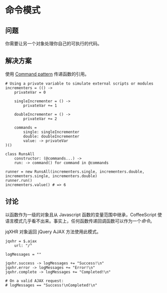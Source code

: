 # 命令模式

## 问题

你需要让另一个对象处理你自己的可执行的代码。

## 解决方案

使用 [Command pattern](http://en.wikipedia.org/wiki/Command_pattern) 传递函数的引用。
```
# Using a private variable to simulate external scripts or modules
incrementers = (() ->
    privateVar = 0

    singleIncrementer = () ->
        privateVar += 1

    doubleIncrementer = () ->
        privateVar += 2
    
    commands = 
        single: singleIncrementer
        double: doubleIncrementer
        value: -> privateVar
)()

class RunsAll
    constructor: (@commands...) ->
    run: -> command() for command in @commands

runner = new RunsAll(incrementers.single, incrementers.double, incrementers.single, incrementers.double)
runner.run()
incrementers.value() # => 6
```

## 讨论

以函数作为一级的对象且从 Javascript 函数的变量范围中继承，CoffeeScript 使语言模式几乎看不出来。事实上，任何函数传递回调函数可以作为一个*命令*。

jqXHR 对象返回 jQuery AJAX 方法使用此模式。
```
jqxhr = $.ajax
    url: "/"

logMessages = ""

jqxhr.success -> logMessages += "Success!\n"
jqxhr.error -> logMessages += "Error!\n"
jqxhr.complete -> logMessages += "Completed!\n"

# On a valid AJAX request:
# logMessages == "Success!\nCompleted!\n"
```














